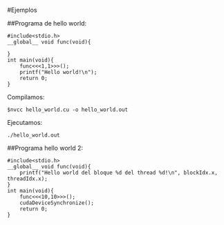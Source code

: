 #Ejemplos

##Programa de hello world:

```
#include<stdio.h>
__global__ void func(void){
	
}
int main(void){
	func<<<1,1>>>();
	printf("Hello world!\n");
	return 0;
}
```

Compilamos:

```
$nvcc hello_world.cu -o hello_world.out
```

Ejecutamos:

```
./hello_world.out
```

##Programa hello world 2:

```
#include<stdio.h>
__global__ void func(void){
	printf("Hello world del bloque %d del thread %d!\n", blockIdx.x, threadIdx.x);
}
int main(void){
	func<<<10,10>>>();
	cudaDeviceSynchronize();
	return 0;
}

```















